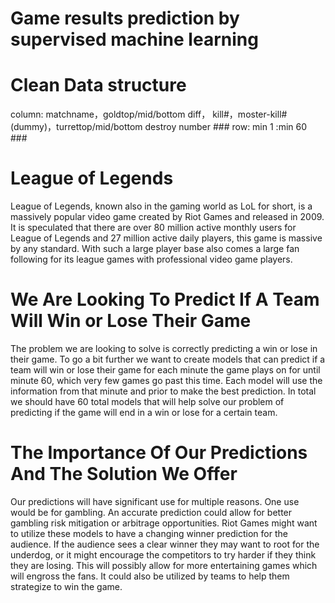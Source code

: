 # Game results prediction by supervised machine learning 

# Clean Data structure 
column:  matchname，goldtop/mid/bottom diff， kill#，moster-kill# (dummy)，turrettop/mid/bottom destroy number ###
row: min 1 :min 60 ###

# League of Legends
League of Legends, known also in the gaming world as LoL for short, is a massively popular video game created by Riot Games and released in 2009. It is speculated that there are over 80 million active monthly users for League of Legends and 27 million active daily players, this game is massive by any standard. With such a large player base also comes a large fan following for its league games with professional video game players.


# We Are Looking To Predict If A Team Will Win or Lose Their Game
The problem we are looking to solve is correctly predicting a win or lose in their game. To go a bit further we want to create models that can predict if a team will win or lose their game for each minute the game plays on for until minute 60, which very few games go past this time. Each model will use the information from that minute and prior to make the best prediction. In total we should have 60 total models that will help solve our problem of predicting if the game will end in a win or lose for a certain team. 


# The Importance Of Our Predictions And The Solution We Offer
Our predictions will have significant use for multiple reasons. One use would be for gambling. An accurate prediction could allow for better gambling risk mitigation or arbitrage opportunities. Riot Games might want to utilize these models to have a changing winner prediction for the audience. If the audience sees a clear winner they may want to root for the underdog, or it might encourage the competitors to try harder if they think they are losing. This will possibly allow for more entertaining games which will engross the fans. It could also be utilized by teams to help them strategize to win the game. 
